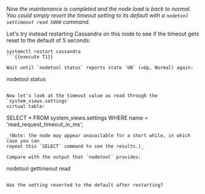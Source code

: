 _Now the maintenance is completed and the node load is back to normal.
You could simply revert the timeout setting to its default with
a `nodetool settimeout read 5000` command._

Let's try instead restarting Cassandra on this node to see
if the timeout gets reset to the default of 5 seconds:

```
systemctl restart cassandra
```{{execute T1}}

Wait until `nodetool status` reports state `UN` (=Up, Normal) again:
```
nodetool status
```{{execute T1}}

Now let's look at the timeout value as read through the `system_views.settings`
virtual table:
```
SELECT * FROM system_views.settings WHERE name = 'read_request_timeout_in_ms';
```{{execute T2}}
_(Note: the node may appear unavailable for a short while, in which case you can
repeat this `SELECT` command to see the results.)_

Compare with the output that `nodetool` provides:
```
nodetool gettimeout read
```{{execute T1}}

Has the setting reverted to the default after restarting?
